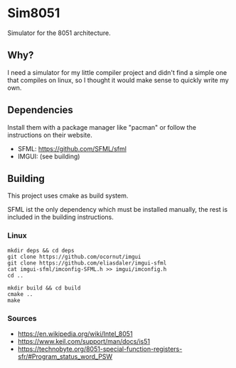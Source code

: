 # Sim8051
Simulator for the 8051 architecture.

## Why?
I need a simulator for my little compiler project and didn't find a simple one that compiles on linux, so I thought it would make sense to quickly write my own.

## Dependencies
Install them with a package manager like "pacman" or follow the instructions on their website.

* SFML: https://github.com/SFML/sfml
* IMGUI: (see building)

## Building
This project uses cmake as build system.

SFML ist the only dependency which must be installed manually, the rest is included in the building instructions.

### Linux
    mkdir deps && cd deps
    git clone https://github.com/ocornut/imgui
    git clone https://github.com/eliasdaler/imgui-sfml
    cat imgui-sfml/imconfig-SFML.h >> imgui/imconfig.h
    cd ..
    
    mkdir build && cd build
    cmake ..
    make


### Sources
* https://en.wikipedia.org/wiki/Intel_8051
* https://www.keil.com/support/man/docs/is51
* https://technobyte.org/8051-special-function-registers-sfr/#Program_status_word_PSW
